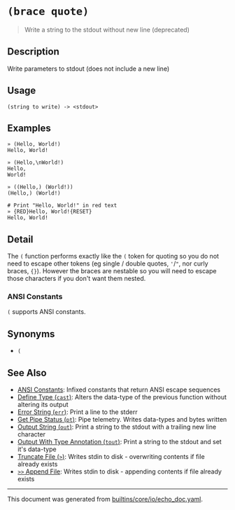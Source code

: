 # `(brace quote)`

> Write a string to the stdout without new line (deprecated)

## Description

Write parameters to stdout (does not include a new line)

## Usage

```
(string to write) -> <stdout>
```

## Examples

```
» (Hello, World!)
Hello, World!

» (Hello,\nWorld!)
Hello,
World!

» ((Hello,) (World!))
(Hello,) (World!)

# Print "Hello, World!" in red text
» {RED}Hello, World!{RESET}
Hello, World!
```

## Detail

The `(` function performs exactly like the `(` token for quoting so you do not
need to escape other tokens (eg single / double quotes, `'`/`"`, nor curly
braces, `{}`). However the braces are nestable so you will need to escape those
characters if you don't want them nested.

### ANSI Constants

`(` supports ANSI constants.

## Synonyms

* `(`


## See Also

* [ANSI Constants](../user-guide/ansi.md):
  Infixed constants that return ANSI escape sequences
* [Define Type (`cast`)](../commands/cast.md):
  Alters the data-type of the previous function without altering its output
* [Error String (`err`)](../commands/err.md):
  Print a line to the stderr
* [Get Pipe Status (`pt`)](../commands/pt.md):
  Pipe telemetry. Writes data-types and bytes written
* [Output String (`out`)](../commands/out.md):
  Print a string to the stdout with a trailing new line character
* [Output With Type Annotation (`tout`)](../commands/tout.md):
  Print a string to the stdout and set it's data-type
* [Truncate File (`>`)](../parser/file-truncate.md):
  Writes stdin to disk - overwriting contents if file already exists
* [`>>` Append File](../parser/file-append.md):
  Writes stdin to disk - appending contents if file already exists

<hr/>

This document was generated from [builtins/core/io/echo_doc.yaml](https://github.com/lmorg/murex/blob/master/builtins/core/io/echo_doc.yaml).